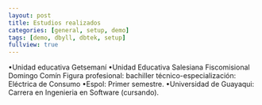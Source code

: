 ```yaml
---
layout: post
title: Estudios realizados
categories: [general, setup, demo]
tags: [demo, dbyll, dbtek, setup]
fullview: true
---
```



•Unidad educativa Getsemaní
•Unidad Educativa Salesiana Fiscomisional Domingo Comín 
 Figura profesional: bachiller técnico-especialización: Eléctrica de Consumo
•Espol: Primer semestre. 
•Universidad de Guayaqui: Carrera en Ingenieria en Software (cursando).
